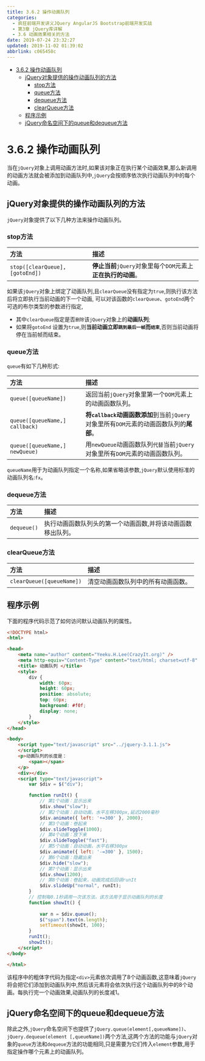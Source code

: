 ```yaml
---
title: 3.6.2 操作动画队列
categories: 
  - 疯狂前端开发讲义JQuery AngularJS Bootstrap前端开发实战
  - 第3章 jQuery库详解
  - 3.6 动画效果相关的方法
date: 2019-07-24 23:32:27
updated: 2019-11-02 01:39:02
abbrlink: c065458c
---
```

- [3.6.2 操作动画队列](/ReadingNotes/c065458c/#3-6-2-操作动画队列)
    - [jQuery对象提供的操作动画队列的方法](/ReadingNotes/c065458c/#jQuery对象提供的操作动画队列的方法)
        - [stop方法](/ReadingNotes/c065458c/#stop方法)
        - [queue方法](/ReadingNotes/c065458c/#queue方法)
        - [dequeue方法](/ReadingNotes/c065458c/#dequeue方法)
        - [clearQueue方法](/ReadingNotes/c065458c/#clearQueue方法)
    - [程序示例](/ReadingNotes/c065458c/#程序示例)
    - [jQuery命名空间下的queue和dequeue方法](/ReadingNotes/c065458c/#jQuery命名空间下的queue和dequeue方法)

<!--more-->
<script src="https://cdn.bootcss.com/jquery/3.4.0/jquery.slim.min.js"></script>
<script>$(document).ready(function () {$(".post-body > ul:nth-child(1)").hide();});</script>

<!--end-->
<!--SSTStart-->
# 3.6.2 操作动画队列 #
当在`jQuery`对象上调用动画方法时,如果该对象正在执行某个动画效果,那么新调用的动画方法就会被添加到动画队列中,`jQuery`会按顺序依次执行动画队列中的每个动画。
## jQuery对象提供的操作动画队列的方法 ##
`jQuery`对象提供了以下几种方法来操作动画队列。
### stop方法 ###

|方法|描述|
|:---|:---|
|`stop([clearQueue],[gotoEnd])`|**停止当前**`jQuery`对象里每个`DOM`元素上**正在执行的动画**。|

如果该`jQuery`对象上绑定了动画队列,且`clearQueue`没有指定为`true`,则执行该方法后将立即执行当前动画的下一个动画,
可以对该函数的`clearQueue`、`gotoEnd`两个可选的布尔类型的参数进行指定,
- 其中`clearQueue`指定是否`删除`该`jQuery`对象上的**动画队列**;
- 如果将`gotoEnd` 设置为`true`,则**当前动画立即`跳到最后一帧`而`结束`**,否则当前动画将停在当前帧而结束。

### queue方法 ###
`queue`有如下几种形式:

|方法|描述|
|:---|:---|
|`queue([queueName])`|返回当前`jQuery`对象里第一个`DOM`元素上的动画函数队列。|
|`queue([queueName,] callback)`|**将`callback`动画函数添加**到当前`jQuery`对象里所有`DOM`元素的动画函数队列的**尾部**。|
|`queue([queueName,] newQueue)`|用`newQueue`动画函数队列`代替`当前`jQuery`对象里所有`DOM`元素的动画函数队列。|

`queueName`用于为动画队列指定一个名称,如果省略该参数,`jQuery`默认使用标准的动画队列名:`fx`。

### dequeue方法 ###

|方法|描述|
|:---|:---|
|`dequeue()`|执行动画函数队列头的第一个动画函数,并将该动画函数移出队列。|
### clearQueue方法 ###

|方法|描述|
|:---|:---|
|`clearQueue([queueName])`|清空动画函数队列中的所有动画函数。|

<!--SSTStop-->
## 程序示例 ##
下面的程序代码示范了如何访问默认动画队列的属性。

```html
<!DOCTYPE html>
<html>

<head>
	<meta name="author" content="Yeeku.H.Lee(CrazyIt.org)" />
	<meta http-equiv="Content-Type" content="text/html; charset=utf-8" />
	<title> 动画队列 </title>
	<style>
		div {
			width: 60px;
			height: 60px;
			position: absolute;
			top: 60px;
			background: #f0f;
			display: none;
		}
	</style>
</head>

<body>
	<script type="text/javascript" src="../jquery-3.1.1.js">
	</script>
	<p>动画队列的长度是：
		<span></span>
	</p>
	<div></div>
	<script type="text/javascript">
		var $div = $("div");

		function runIt() {
			// 第1个动画：显示出来
			$div.show("slow");
			// 第2个动画：自动动画，水平左移300px,延迟2000毫秒
			$div.animate({ left: '+=300' }, 2000);
			// 第3个动画：卷起来
			$div.slideToggle(1000);
			// 第4个动画：放下来
			$div.slideToggle("fast");
			// 第5个动画：自动动画，水平右移300px
			$div.animate({ left: '-=300' }, 1500);
			// 第6个动画：隐藏出来
			$div.hide("slow");
			// 第7个动画：显示出来
			$div.show(1200);
			// 第8个动画：卷起来，动画完成后回调runIt
			$div.slideUp("normal", runIt);
		}
		// 控制每0.1秒调用一次该方法，该方法用于显示动画队列的长度
		function showIt() {
			
			var n = $div.queue();
			$("span").text(n.length);
			setTimeout(showIt, 100);
		}
		runIt();
		showIt();
	</script>
</body>

</html>
```
该程序中的粗体字代码为指定`<div>`元素依次调用了8个动画函数,这意味着`jQuery`将会把它们添加到动画队列中,然后该元素将会依次执行这个动画队列中的8个动画。每执行完一个动画效果,动画队列的长度减1。
<!--SSTStart-->
## jQuery命名空间下的queue和dequeue方法 ##
除此之外,`jQuery`命名空间下也提供了`jQuery.queue(element[,queueName])`、`jQuery.dequeue(element [,queueName])`两个方法,这两个方法的功能与`jQuery`对象的`queue`方法和`dequeue`方法的功能相同,只是需要为它们传入`element`参数,用于指定操作哪个元素上的动画队列。
<!--SSTStop-->
